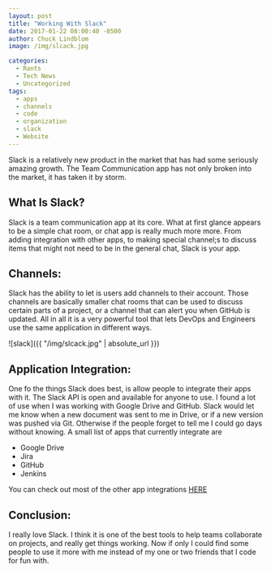```yaml
---
layout: post
title: "Working With Slack"
date: 2017-01-22 08:00:40 -0500
author: Chuck Lindblom
image: /img/slcack.jpg

categories:
  - Rants
  - Tech News
  - Uncategorized
tags:
  - apps
  - channels
  - code
  - organization
  - slack
  - Website
---
```

Slack is a relatively new product in the market that has had some seriously amazing growth. The Team Communication app has not only broken into the market, it has taken it by storm.

## What Is Slack?

Slack is a team communication app at its core. What at first glance appears to be a simple chat room, or chat app is really much more more. From adding integration with other apps, to making special channel;s to discuss items that might not need to be in the general chat, Slack is your app.



## Channels:

Slack has the ability to let is users add channels to their account. Those channels are basically smaller chat rooms that can be used to discuss certain parts of a project, or a channel that can alert you when GitHub is updated. All in all it is a very powerful tool that lets DevOps and Engineers use the same application in different ways.

![slack]({{ "/img/slcack.jpg" | absolute_url }})

## Application Integration:

One fo the things Slack does best, is allow people to integrate their apps with it. The Slack API is open and available for anyone to use. I found a lot of use when I was working with Google Drive and GitHub. Slack would let me know when a new document was sent to me in Drive, or if a new version was pushed via Git. Otherwise if the people forget to tell me I could go days without knowing. A small list of apps that currently integrate are

  * Google Drive
  * Jira
  * GitHub
  * Jenkins

You can check out most of the other app integrations [HERE](https://slack.com/apps)

## Conclusion:

I really love Slack. I think it is one of the best tools to help teams collaborate on projects, and really get things working. Now if only I could find some people to use it more with me instead of my one or two friends that I code for fun with.
